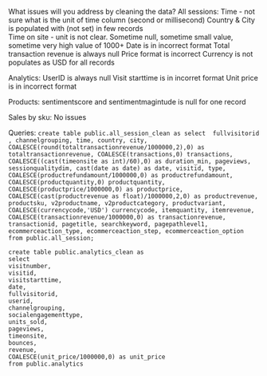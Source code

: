 What issues will you address by cleaning the data?
All sessions:
Time - not sure what is the unit of time column (second or millisecond)
Country & City is populated with (not set) in few records       
Time on site - unit is not clear. Sometime null, sometime small value, sometime very high value of 1000+
Date is in incorrect format
Total transaction revenue is always null
Price format is incorrect
Currency is not populates as USD for all records

Analytics:
UserID is always null
Visit starttime is in incorret format
Unit price is in incorrect format

Products:
sentimentscore and sentimentmagintude is null for one record

Sales by sku:
No issues


Queries:
    ```create table public.all_session_clean as
    select 
 	fullvisitorid ,
    channelgrouping,
	time,
	country,
    city,
  	COALESCE(round(totaltransactionrevenue/1000000,2),0) as totaltransactionrevenue,
	COALESCE(transactions,0) transactions,
	COALESCE((cast(timeonsite as int)/60),0) as duration_min,
	pageviews,
	sessionqualitydim,
	cast(date as date) as date,
	visitid,
	type,
	COALESCE(productrefundamount/1000000,0) as productrefundamount,
	COALESCE(productquantity,0) productquantity,
	COALESCE(productprice/1000000,0) as productprice,
	COALESCE(cast(productrevenue as float)/1000000,2,0) as productrevenue,
	productsku,
	v2productname,
	v2productcategory,
	productvariant,
	COALESCE(currencycode,'USD') currencycode,
	itemquantity,
	itemrevenue,
	COALESCE(transactionrevenue/1000000,0) as transactionrevenue,
	transactionid,
	pagetitle,
	searchkeyword,
	pagepathlevel1,
	ecommerceaction_type,
	ecommerceaction_step,
	ecommerceaction_option
    from public.all_session;```

    create table public.analytics_clean as
    select 
    visitnumber,
    visitid,
    visitstarttime,
    date,
    fullvisitorid,
    userid,
    channelgrouping,
    socialengagementtype,
    units_sold,
    pageviews,
    timeonsite,
    bounces,
    revenue,
    COALESCE(unit_price/1000000,0) as unit_price
    from public.analytics



